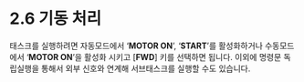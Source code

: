 ﻿# 2.6 기동 처리

태스크를 실행하려면 자동모드에서 ‘**MOTOR ON**’, ‘**START**’를 활성화하거나 수동모드에서 ‘**MOTOR ON**’을 활성화 시키고 \[**FWD**] 키를 선택하면 됩니다. 이외에 명령문 독립실행을 통해서 외부 신호와 연계해 서브태스크를 실행할 수도 있습니다.
